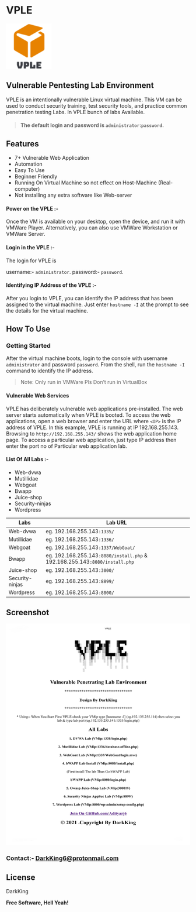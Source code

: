 # VPLE 
<img src="https://github.com/Adityaraj6/VPLE/blob/main/VPLE.png" width="125" height="125">

## Vulnerable Pentesting Lab Environment

VPLE is an intentionally vulnerable Linux virtual machine. This VM can be used to conduct security training, test security tools, and practice common penetration testing Labs. In VPLE bunch of labs Available.

> #### The default login and password is `administrator`:`password`.


## Features

- 7+ Vulnerable Web Application 
- Automation
- Easy To Use
- Beginner Friendly
- Running On Virtual Machine so not effect on Host-Machine (Real-computer)
- Not installing any extra software like Web-server

#### Power on the VPLE :-
Once the VM is available on your desktop, open the device, and run it with VMWare Player. Alternatively, you can also use VMWare Workstation or VMWare Server.

#### Login in the VPLE :-
The login for VPLE is 

username:- ``administrator``.
password:- ``password``.
#### Identifying IP Address of the VPLE :-
After you login to VPLE, you can identify the IP address that has been assigned to the virtual machine. Just enter ``hostname -I`` at the prompt to see the details for the virtual machine.

## How To Use

### Getting Started
After the virtual machine boots, login to the console with username `administrator` and password `password`. From the shell, run the `hostname -I` command to identify the IP address.

> Note: Only run in VMWare Pls Don’t run in VirtualBox

#### Vulnerable Web Services

VPLE has deliberately vulnerable web applications pre-installed. The web server starts automatically when VPLE is booted. To access the web applications, open a web browser and enter the URL where `<IP>` is the IP address of VPLE.
In this example, VPLE is running at IP 192.168.255.143. Browsing to `http://192.168.255.143/` shows the web application home page.
To access a particular web application, just type IP address then enter the port no of Particular web application lab. 

#### List Of All Labs :-

- Web-dvwa 
- Mutillidae 
- Webgoat 
- Bwapp 
- Juice-shop 
- Security-ninjas 
- Wordpress 

| Labs | Lab URL |
| ------ | ------ |
| Web-dvwa | eg. 192.168.255.143`:1335/` |
| Mutillidae | eg. 192.168.255.143`:1336/` |
| Webgoat | eg. 192.168.255.143`:1337/WebGoat/` |
| Bwapp | eg. 192.168.255.143`:8080/install.php` & 192.168.255.143`:8080/install.php` |
| Juice-shop | eg. 192.168.255.143`:3000/` |
| Security-ninjas | eg. 192.168.255.143`:8899/` |
| Wordpress | eg. 192.168.255.143`:8800/` |

## Screenshot
<img src="https://github.com/Adityaraj6/VPLE/blob/main/VPLE%20WebView.jpg" width="510" height="606">

### Contact:- DarkKing6@protonmail.com 
## License

DarkKing

**Free Software, Hell Yeah!**

